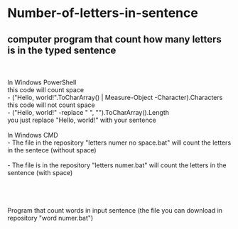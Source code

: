 # Number-of-letters-in-sentence
computer program that count how many letters is in the typed sentence
-
<br>
<br>
In Windows PowerShell
<br>
this code will count space
<br>
- ("Hello, world!".ToCharArray() | Measure-Object -Character).Characters
<br>
this code will not count space
<br>
- ("Hello, world!" -replace " ", "").ToCharArray().Length
<br>
you just replace "Hello, world!" with your sentence
<br>
<br>
In Windows CMD
<br>
- The file in the repository "letters numer no space.bat" will count the letters in the sentece (without space)
<br>
<br>
- The file is in the repository "letters numer.bat" will count the letters in the sentence (with space)
<br>
<br>
<br>
<br>
<br>
Program that count words in input sentence (the file you can download in repository "word numer.bat")
